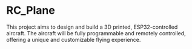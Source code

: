 # RC_Plane
This project aims to design and build a 3D printed, ESP32-controlled aircraft. The aircraft will be fully programmable and remotely controlled, offering a unique and customizable flying experience.
